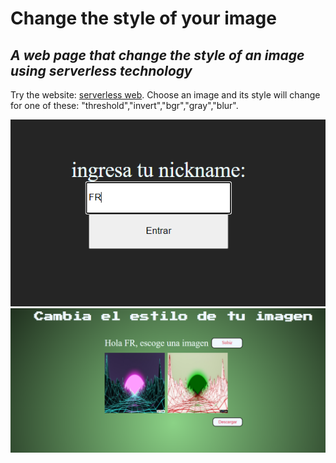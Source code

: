 # Change the style of your image
## _A web page that change the style of an image using serverless technology_
Try the website: [serverless web](https://serverlesscalidad.netlify.app/).
Choose an image and its style will change for one of these: "threshold","invert","bgr","gray","blur".


![Screenshot](/images/foto1.png)
![Screenshot](/images/foto2.png)
